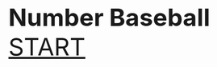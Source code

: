 <!DOCTYPE html>
<html>
<head>
</head>
<body>
<font size="100">
<strong>Number Baseball</strong><br>
<a href="https://shadowofsith.github.io/Number-Baseball/" target="_blank">START</a>
</font>
</body>
</html>
